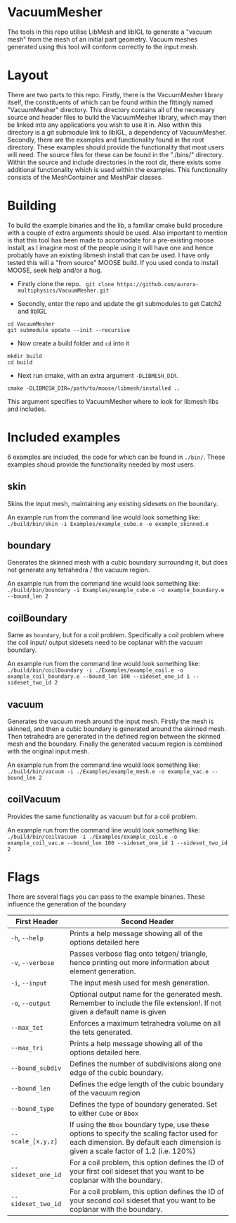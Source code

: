 # VacuumMesher
The tools in this repo utilise LibMesh and libIGL to generate a "vacuum mesh" from the mesh
of an initial part geometry. Vacuum meshes generated using this tool will conform correctly to the input mesh.

# Layout
There are two parts to this repo. Firstly, there is the VacuumMesher library itself, the constituents of which can be found within the fittingly named "VacuumMesher" directory. This directory contains all of the necessary source and header files to build the VacuumMesher library, which may then be linked into any applications you wish to use it in. Also within this directory is a git submodule link to libIGL, a dependency of VacuumMesher. Secondly, there are the examples and functionality found in the root directory. These examples should provide the functionality that most users will need. The source files for these can be found in the "./bins/" directory. Within the source and include directories in the root dir, there exists some additional functionality which is used within the examples. This functionality consists of the  MeshContainer and MeshPair classes. 

# Building
To build the example binaries and the lib, a familiar cmake build procedure with a couple of extra arguments should be used. Also important to mention is that this tool has been made to accomodate for a pre-existing moose install, as I imagine most of the people using it will have one and hence probably have an existing libmesh install that can be used. I have only tested this will a "from source" MOOSE build. If you used conda to install MOOSE, seek help and/or a hug. 

- Firstly clone the repo.
``` git clone https://github.com/aurora-multiphysics/VacuumMesher.git```

- Secondly, enter the repo and update the git submodules to get Catch2 and libIGL
``` 
cd VacuumMesher
git submodule update --init --recursive
```

- Now create a build folder and `cd` into it

```
mkdir build
cd build
```
- Next run cmake, with an extra argument `-DLIBMESH_DIR`.

```
cmake -DLIBMESH_DIR=/path/to/moose/libmesh/installed ..
```
This argument specifies to VacuumMesher where to look for libmesh libs and includes.

# Included examples

6 examples are included, the code for which can be found in `./bin/`. These examples shoud provide the functionality needed by most users.

## skin
Skins the input mesh, maintaining any existing sidesets on the boundary.

An example run from the command line would look something like:
`./build/bin/skin -i Examples/example_cube.e -o example_skinned.e`

## boundary
Generates the skinned mesh with a cubic boundary surrounding it, but does not generate any tetrahedra / the vacuum region. 

An example run from the command line would look something like:
`./build/bin/boundary -i Examples/example_cube.e -o example_boundary.e --bound_len 2`

## coilBoundary
Same as `boundary`, but for a coil problem. Specifically a coil problem where the coil input/ output sidesets need to be coplanar with the vacuum boundary.

An example run from the command line would look something like:
`./build/bin/coilBoundary -i ./Examples/example_coil.e -o example_coil_boundary.e --bound_len 100 --sideset_one_id 1 --sideset_two_id 2`

## vacuum
Generates the vacuum mesh around the input mesh. Firstly the mesh is skinned, and then a cubic boundary is generated around the skinned mesh.
Then tetrahedra are generated in the defined region between the skinned mesh and the boundary. Finally the generated vacuum region is combined
with the original input mesh.

An example run from the command line would look something like:
`./build/bin/vacuum -i ./Examples/example_mesh.e -o example_vac.e --bound_len 2`

## coilVacuum 
Provides the same functionality as vacuum but for a coil problem.

An example run from the command line would look something like:
`./build/bin/coilVacuum -i ./Examples/example_coil.e -o example_coil_vac.e --bound_len 100 --sideset_one_id 1 --sideset_two_id 2`

# Flags
There are several flags you can pass to the example binaries. These influence the generation of the boundary

| First Header  | Second Header |
| ------------- | ------------- |
| `-h`, `--help`  | Prints a help message showing all of the options detailed here  |
| `-v`, `--verbose`  | Passes verbose flag onto tetgen/ triangle, hence printing out more information about element generation. |
| `-i`, `--input`  | The input mesh used for mesh generation. |
| `-o`, `--output`  | Optional output name for the generated mesh. Remember to include the file extension!. If not given a default name is given|
| `--max_tet`  | Enforces a maximum tetrahedra volume on all the tets generated. |
| `--max_tri`  | Prints a help message showing all of the options detailed here. |
| `--bound_subdiv` | Defines the number of subdivisions along one edge of the cubic boundary. |
| `--bound_len` | Defines the edge length of the cubic boundary of the vacuum region |
| `--bound_type` | Defines the type of boundary generated. Set to either ``Cube`` or ``Bbox`` |
| `--scale_[x,y,z]` | If using the `Bbox` boundary type, use these options to specify the scaling factor used for each dimension. By default each dimension is given a scale factor of 1.2 (i.e. 120%) |
| `--sideset_one_id` | For a coil problem, this option defines the ID of your first coil sideset that you want to be coplanar with the boundary. |
| `--sideset_two_id` | For a coil problem, this option defines the ID of your second coil sideset that you want to be coplanar with the boundary. |




